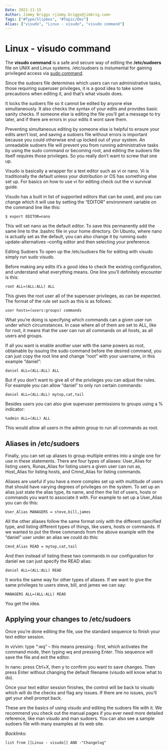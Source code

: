 ```yaml
---
Date: 2021-11-15
Author: Jimmy Briggs <jimmy.briggs@jimbrig.com>
Tags: ["#Type/Slipbox", "#Topic/Dev"]
Alias: ["visudo", "Linux - visudo", "visudo command"]
---
```


# Linux - visudo command

The **visudo command** is a safe and secure way of editing the **/etc/sudoers** file on UNIX and Linux systems. /etc/sudoers is instumental for gaining privileged access via [sudo command](https://www.unixtutorial.org/commands/sudo/).

Since the sudoers file determines which users can run administrative tasks, those requiring superuser privileges, it is a good idea to take some precautions when editing it, and that’s what visudo does.

It locks the sudoers file so it cannot be edited by anyone else simultaneously. It also checks the syntax of your edits and provides basic sanity checks. If someone else is editing the file you’ll get a message to try later, and if there are errors in your edits it wont save them.

Preventing simultaneous editing by someone else is helpful to ensure your edits aren’t lost, and saving a sudoers file without errors is important because you could otherwise end up locked out of your system. An unreadable sudoers file will prevent you from running administrative tasks by using the sudo command or becoming root, and editing the sudoers file itself requires those privileges. So you really don’t want to screw that one up.

Visudo is basically a wrapper for a text editor such as vi or nano. Vi is traditionally the default unless your distribution or OS has something else set up. For basics on how to use vi for editing check out the vi survival guide.

Visudo has a built in list of supported editors that can be used, and you can change which it will use by setting the “EDITOR” environment variable on the command line like this:

```command
$ export EDITOR=nano
```

This will set nano as the default editor. To save this permanently add the same line to the .bashrc file in your home directory. On Ubuntu, where nano is actually set as the default, you can also change it by running sudo update-alternatives –config editor and then selecting your preference.

Editing Sudoers To open up the /etc/sudoers file for editing with visudo simply run sudo visudo.

Before making any edits it’s a good idea to check the existing configuration, and understand what everything means. One line you’ll definitely encounter is this:

```command
root ALL=(ALL:ALL) ALL
```

This gives the root user all of the superuser privileges, as can be expected. The format of the rule set such as this is as follows:

```command
user hosts=(users:groups) commands
```

What you’re doing is specifying which commands can a given user run under which circumstances. In case where all of them are set to ALL, like for root, it means that the user can run all commands on all hosts, as all users and groups.

If all you want is enable another user with the same powers as root, obtainable by issuing the sudo command before the desired command, you can just copy the root line and change “root” with your username, in this example “daniel”:

```command
daniel ALL=(ALL:ALL) ALL
```

But if you don’t want to give all of the privileges you can adjust the rules. For example you can allow “daniel” to only run certain commands:

```command
daniel ALL=(ALL:ALL) mytop,cat,tail
```

Besides users you can also give superuser permissions to groups using a % indicator:

```command
%admin ALL=(ALL) ALL
```

This would allow all users in the admin group to run all commands as root.

## Aliases in /etc/sudoers

Finally, you can set up aliases to group multiple entries into a single one for use in these statements. There are four types of aliases: User_Alias for listing users, Runas_Alias for listing users a given user can run as, Host_Alias for listing hosts, and Cmnd_Alias for listing commands.

Aliases are useful if you have a more complex set up with multitude of users that should have varying degrees of privileges on the system. To set up an alias just state the alias type, its name, and then the list of users, hosts or commands you want to associate it with. For example to set up a User_Alias you can do this:

```command
User_Alias MANAGERS = steve,bill,james
```

All the other aliases follow the same format only with the different specified type, and listing different types of things, like users, hosts or commands. If we wanted to put the three commands from the above example with the “daniel” user under an alias we could do this:

```command
Cmnd_Alias READ = mytop,cat,tail
```

And then instead of listing these two commands in our configuration for daniel we can just specify the READ alias:

```command
daniel ALL=(ALL:ALL) READ
```

It works the same way for other types of aliases. If we want to give the same privileges to users steve, bill, and james we can say:

```command
MANAGERS ALL=(ALL:ALL) READ
```

You get the idea.

## Applying your changes to /etc/sudoers

Once you’re done editing the file, use the standard sequence to finish your text editor session.

In vi/vim: type “:wq” – this means pressing : first, which activates the command mode, then typing wq and pressing Enter. This sequence will save the file and exit the editor.

In nano: press Ctrl+X, then y to confirm you want to save changes. Then press Enter without changing the default filename (visudo will know what to do).

Once your text editor session finishes, the control will be back to visudo which will do the checks and flag any issues. If there are no issues, you’ll get your shell prompt back.

These are the basics of using visudo and editing the sudoers file with it. We recommend you check out the manual pages if you ever need more detailed reference, like man visudo and man sudoers. You can also see a sample sudoers file with many examples at its web site.

*Backlinks:*

```dataview
list from [[Linux - visudo]] AND -"Changelog"
```